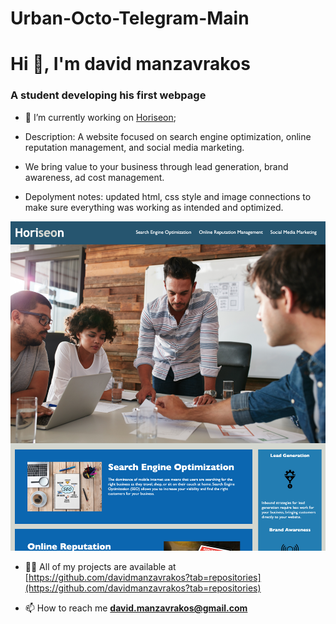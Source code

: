 # Urban-Octo-Telegram-Main

<link rel=style.css>
<h1>Hi 👋, I'm david manzavrakos</h1>
<h3>A student developing his first webpage</h3>

- 🔭 I’m currently working on [Horiseon](https://davidmanzavrakos.github.io/Urban-Octo/);
- Description: A website focused on search engine optimization, online reputation management, and social media marketing. 

- We bring value to your business through lead generation, brand awareness, ad cost management. 

- Depolyment notes: updated html, css style and image connections to make sure everything was working as intended and optimized. 

<img alt= "stuff" src="https://github.com/davidmanzavrakos/Urban-Octo/blob/main/assets/images/Horiseon.png">

- 👨‍💻 All of my projects are available at [https://github.com/davidmanzavrakos?tab=repositories](https://github.com/davidmanzavrakos?tab=repositories)

- 📫 How to reach me **david.manzavrakos@gmail.com**



